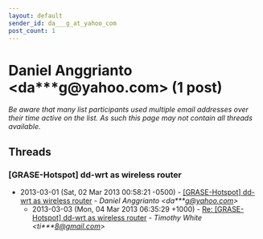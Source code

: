```yaml
---
layout: default
sender_id: da___g_at_yahoo_com
post_count: 1
---
```


# Daniel Anggrianto <da***g<span>@</span>yahoo.com> (1 post)

_Be aware that many list participants used multiple email addresses over their time active on the list. As such this page may not contain all threads available._

## Threads

### [GRASE-Hotspot] dd-wrt as wireless router
+ 2013-03-01 (Sat, 02 Mar 2013 00:58:21 -0500) - [[GRASE-Hotspot] dd-wrt as wireless router](/archive/2013/03/19d636f736f35e630abc7b4bfd5e23e394abccd390d645286655bc6a695df5cc) - _Daniel Anggrianto \<da***g@yahoo.com\>_
  + 2013-03-03 (Mon, 04 Mar 2013 06:35:29 +1000) - [Re: [GRASE-Hotspot] dd-wrt as wireless router](/archive/2013/03/60cf86151907ce8d9d4390175b5ed6a481f661c2d8fbb607df014e16ed609dd4) - _Timothy White \<ti***8@gmail.com\>_

